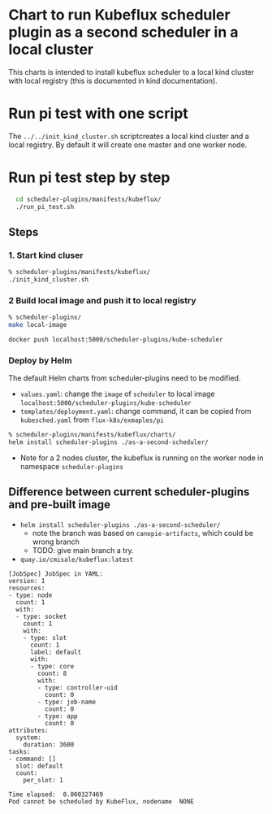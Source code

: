 # Chart to run Kubeflux scheduler plugin as a second scheduler in a local cluster

This charts is intended to install kubeflux scheduler to a local kind cluster with local registry (this is documented in kind documentation).

# Run pi test with one script

The `../../init_kind_cluster.sh` scriptcreates a local kind cluster and a local registry. By default it will create one master and one worker node.


# Run pi test step by step

```bash
  cd scheduler-plugins/manifests/kubeflux/
  ./run_pi_test.sh
```

## Steps

### 1. Start kind cluser

```bash
% scheduler-plugins/manifests/kubeflux/
./init_kind_cluster.sh
```

### 2 Build local image and push it to local registry

```bash
% scheduler-plugins/
make local-image

docker push localhost:5000/scheduler-plugins/kube-scheduler

```

### Deploy by Helm

The default Helm charts from scheduler-plugins need to be modified.

- `values.yaml`: change the `image` of `scheduler` to local image `localhost:5000/scheduler-plugins/kube-scheduler`
- `templates/deployment.yaml`: change command, it can be copied from `kubesched.yaml` from `flux-k8s/exmaples/pi`


```bash
% scheduler-plugins/manifests/kubeflux/charts/
helm install scheduler-plugins ./as-a-second-scheduler/
```

- Note for a 2 nodes cluster, the kubeflux is running on the worker node in namespace `scheduler-plugins`


## Difference between current scheduler-plugins and pre-built image

- `helm install scheduler-plugins ./as-a-second-scheduler/`
    - note the branch was based on `canopie-artifacts`, which could be wrong branch
    - TODO: give main branch a try.
- `quay.io/cmisale/kubeflux:latest`

```log
[JobSpec] JobSpec in YAML:
version: 1
resources:
- type: node
  count: 1
  with:
  - type: socket
    count: 1
    with:
    - type: slot
      count: 1
      label: default
      with:
      - type: core
        count: 8
        with:
        - type: controller-uid
          count: 0
        - type: job-name
          count: 0
        - type: app
          count: 0
attributes:
  system:
    duration: 3600
tasks:
- command: []
  slot: default
  count:
    per_slot: 1

Time elapsed:  0.000327469
Pod cannot be scheduled by KubeFlux, nodename  NONE
```
